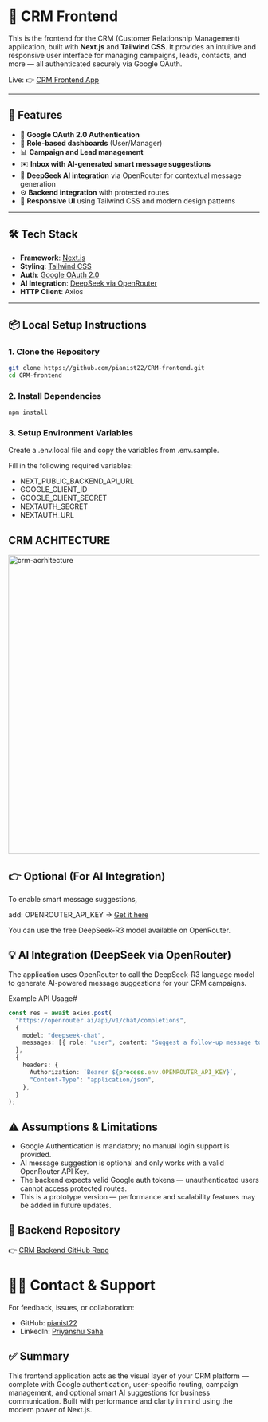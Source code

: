 # 🎯 CRM Frontend

This is the frontend for the CRM (Customer Relationship Management) application, built with **Next.js** and **Tailwind CSS**. It provides an intuitive and responsive user interface for managing campaigns, leads, contacts, and more — all authenticated securely via Google OAuth.

Live: 👉 [CRM Frontend App](https://crm-frontend-one-chi.vercel.app/)

---

## 🚀 Features

- 🔐 **Google OAuth 2.0 Authentication**
- 👤 **Role-based dashboards** (User/Manager)
- 📊 **Campaign and Lead management**
- ✉️ **Inbox with AI-generated smart message suggestions**
- 💬 **DeepSeek AI integration** via OpenRouter for contextual message generation
- ⚙️ **Backend integration** with protected routes
- 🧭 **Responsive UI** using Tailwind CSS and modern design patterns

---

## 🛠️ Tech Stack

- **Framework**: [Next.js](https://nextjs.org/)
- **Styling**: [Tailwind CSS](https://tailwindcss.com/)
- **Auth**: [Google OAuth 2.0](https://developers.google.com/identity)
- **AI Integration**: [DeepSeek via OpenRouter](https://openrouter.ai/)
- **HTTP Client**: Axios

---

## 📦 Local Setup Instructions

### 1. Clone the Repository

```bash
git clone https://github.com/pianist22/CRM-frontend.git
cd CRM-frontend
```

### 2. Install Dependencies
```bash
npm install
```
### 3. Setup Environment Variables
Create a .env.local file and copy the variables from .env.sample.

Fill in the following required variables:
- NEXT_PUBLIC_BACKEND_API_URL
- GOOGLE_CLIENT_ID
- GOOGLE_CLIENT_SECRET
- NEXTAUTH_SECRET
- NEXTAUTH_URL

## CRM ACHITECTURE
<img src="https://github.com/pianist22/Images/blob/main/CRM-achitecture.jpg" alt="crm-acrhitecture" width="1000" height='600'>

## 👉 Optional (For AI Integration)

To enable smart message suggestions, 

add: OPENROUTER_API_KEY → [Get it here](https://openrouter.ai/)

You can use the free DeepSeek-R3 model available on OpenRouter.

## 💡 AI Integration (DeepSeek via OpenRouter)
The application uses OpenRouter to call the DeepSeek-R3 language model to generate AI-powered message suggestions for your CRM campaigns.

Example API Usage#
```ts
const res = await axios.post(
  "https://openrouter.ai/api/v1/chat/completions",
  {
    model: "deepseek-chat",
    messages: [{ role: "user", content: "Suggest a follow-up message to a lead." }],
  },
  {
    headers: {
      Authorization: `Bearer ${process.env.OPENROUTER_API_KEY}`,
      "Content-Type": "application/json",
    },
  }
);
```

## ⚠️ Assumptions & Limitations

- Google Authentication is mandatory; no manual login support is provided.
- AI message suggestion is optional and only works with a valid OpenRouter API Key.
- The backend expects valid Google auth tokens — unauthenticated users cannot access protected routes.
- This is a prototype version — performance and scalability features may be added in future updates.

## 🔗 Backend Repository

👉 [CRM Backend GitHub Repo](https://github.com/pianist22/CRM-Backend)

# 🧑‍💼 Contact & Support
For feedback, issues, or collaboration:
- GitHub: [pianist22](https://github.com/pianist22)
- LinkedIn: [Priyanshu Saha](https://www.linkedin.com/in/priyanshu-saha-339571262/)


## ✅ Summary
This frontend application acts as the visual layer of your CRM platform — complete with Google authentication, user-specific routing, campaign management, and optional smart AI suggestions for business communication. Built with performance and clarity in mind using the modern power of Next.js.






